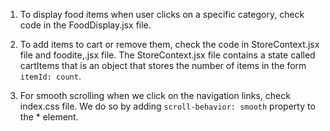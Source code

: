 1. To display food items when user clicks on a specific category, check code in the FoodDisplay.jsx file.

2. To add items to cart or remove them, check the code in StoreContext.jsx file and foodite,.jsx file. The StoreContext.jsx file contains a state called cartItems that is an object that stores the number of items in the form `itemId: count`.

3. For smooth scrolling when we click on the navigation links, check index.css file. We do so by adding `scroll-behavior: smooth` property to the * element.